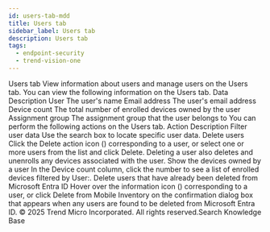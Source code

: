 ```yaml
---
id: users-tab-mdd
title: Users tab
sidebar_label: Users tab
description: Users tab
tags:
  - endpoint-security
  - trend-vision-one
---
```


 Users tab View information about users and manage users on the Users tab. You can view the following information on the Users tab. Data Description User The user's name Email address The user's email address Device count The total number of enrolled devices owned by the user Assignment group The assignment group that the user belongs to You can perform the following actions on the Users tab. Action Description Filter user data Use the search box to locate specific user data. Delete users Click the Delete action icon () corresponding to a user, or select one or more users from the list and click Delete. Deleting a user also deletes and unenrolls any devices associated with the user. Show the devices owned by a user In the Device count column, click the number to see a list of enrolled devices filtered by User:. Delete users that have already been deleted from Microsoft Entra ID Hover over the information icon () corresponding to a user, or click Delete from Mobile Inventory on the confirmation dialog box that appears when any users are found to be deleted from Microsoft Entra ID. © 2025 Trend Micro Incorporated. All rights reserved.Search Knowledge Base